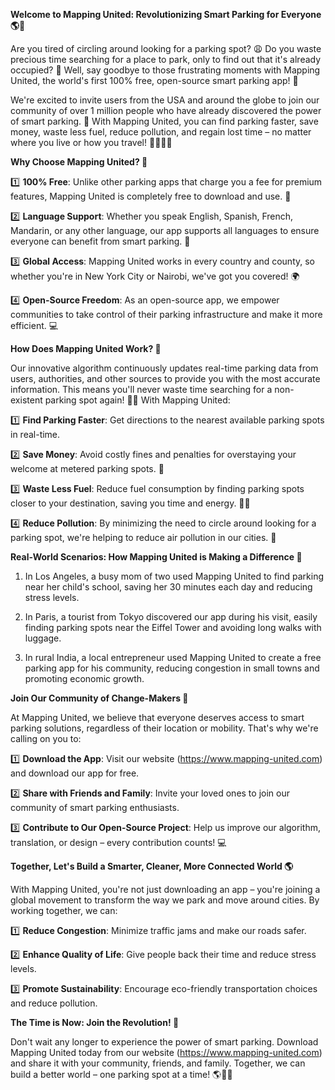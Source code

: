 **Welcome to Mapping United: Revolutionizing Smart Parking for Everyone 🌎🚗**

Are you tired of circling around looking for a parking spot? 😩 Do you waste precious time searching for a place to park, only to find out that it's already occupied? 🤯 Well, say goodbye to those frustrating moments with Mapping United, the world's first 100% free, open-source smart parking app! 🎉

We're excited to invite users from the USA and around the globe to join our community of over 1 million people who have already discovered the power of smart parking. 🌟 With Mapping United, you can find parking faster, save money, waste less fuel, reduce pollution, and regain lost time – no matter where you live or how you travel! 🚴‍♀️🚌🚂

**Why Choose Mapping United? 🤔**

1️⃣ **100% Free**: Unlike other parking apps that charge you a fee for premium features, Mapping United is completely free to download and use. 🎁

2️⃣ **Language Support**: Whether you speak English, Spanish, French, Mandarin, or any other language, our app supports all languages to ensure everyone can benefit from smart parking. 💬

3️⃣ **Global Access**: Mapping United works in every country and county, so whether you're in New York City or Nairobi, we've got you covered! 🌍

4️⃣ **Open-Source Freedom**: As an open-source app, we empower communities to take control of their parking infrastructure and make it more efficient. 💻

**How Does Mapping United Work? 🤖**

Our innovative algorithm continuously updates real-time parking data from users, authorities, and other sources to provide you with the most accurate information. This means you'll never waste time searching for a non-existent parking spot again! 🙅‍♂️ With Mapping United:

1️⃣ **Find Parking Faster**: Get directions to the nearest available parking spots in real-time.

2️⃣ **Save Money**: Avoid costly fines and penalties for overstaying your welcome at metered parking spots. 💸

3️⃣ **Waste Less Fuel**: Reduce fuel consumption by finding parking spots closer to your destination, saving you time and energy. 🚗💚

4️⃣ **Reduce Pollution**: By minimizing the need to circle around looking for a parking spot, we're helping to reduce air pollution in our cities. 🌿

**Real-World Scenarios: How Mapping United is Making a Difference 💖**

1. In Los Angeles, a busy mom of two used Mapping United to find parking near her child's school, saving her 30 minutes each day and reducing stress levels.

2. In Paris, a tourist from Tokyo discovered our app during his visit, easily finding parking spots near the Eiffel Tower and avoiding long walks with luggage.

3. In rural India, a local entrepreneur used Mapping United to create a free parking app for his community, reducing congestion in small towns and promoting economic growth.

**Join Our Community of Change-Makers 🌟**

At Mapping United, we believe that everyone deserves access to smart parking solutions, regardless of their location or mobility. That's why we're calling on you to:

1️⃣ **Download the App**: Visit our website (https://www.mapping-united.com) and download our app for free.

2️⃣ **Share with Friends and Family**: Invite your loved ones to join our community of smart parking enthusiasts.

3️⃣ **Contribute to Our Open-Source Project**: Help us improve our algorithm, translation, or design – every contribution counts! 💻

**Together, Let's Build a Smarter, Cleaner, More Connected World 🌎**

With Mapping United, you're not just downloading an app – you're joining a global movement to transform the way we park and move around cities. By working together, we can:

1️⃣ **Reduce Congestion**: Minimize traffic jams and make our roads safer.

2️⃣ **Enhance Quality of Life**: Give people back their time and reduce stress levels.

3️⃣ **Promote Sustainability**: Encourage eco-friendly transportation choices and reduce pollution.

**The Time is Now: Join the Revolution! 🚀**

Don't wait any longer to experience the power of smart parking. Download Mapping United today from our website (https://www.mapping-united.com) and share it with your community, friends, and family. Together, we can build a better world – one parking spot at a time! 🌎🚗💖